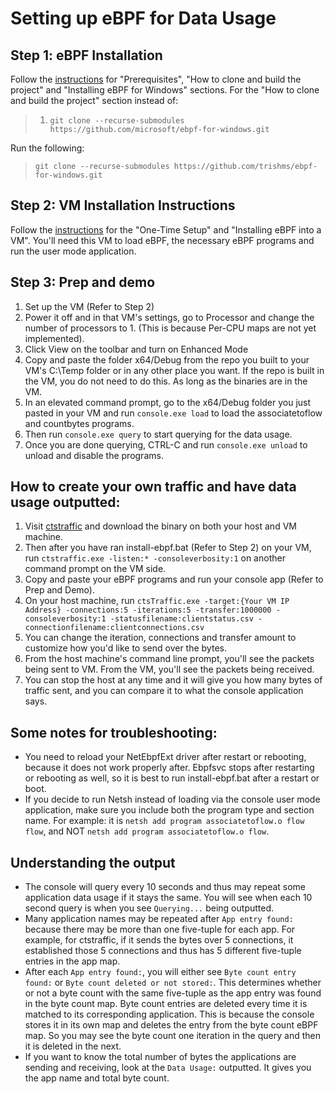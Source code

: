 # Setting up eBPF for Data Usage

## Step 1: eBPF Installation
Follow the [instructions](https://github.com/microsoft/ebpf-for-windows/blob/master/docs/GettingStarted.md#Prerequisites) for "Prerequisites", "How to clone and build the project" and "Installing eBPF for Windows" sections. 
For the "How to clone and build the project" section instead of:
> 1. ```git clone --recurse-submodules https://github.com/microsoft/ebpf-for-windows.git```

Run the following:
> ```git clone --recurse-submodules https://github.com/trishms/ebpf-for-windows.git```

## Step 2: VM Installation Instructions
Follow the [instructions](https://github.com/microsoft/ebpf-for-windows/blob/master/docs/vm-setup.md) for the "One-Time Setup" and "Installing eBPF into a VM". You'll need this VM to load eBPF, the necessary eBPF programs and run the user mode application.

## Step 3: Prep and demo

1. Set up the VM (Refer to Step 2)
2. Power it off and in that VM's settings, go to Processor and change the number of processors to 1. (This is because Per-CPU maps are not yet implemented).
3. Click View on the toolbar and turn on Enhanced Mode
4. Copy and paste the folder x64/Debug from the repo you built to your VM's C:\Temp folder or in any other place you want. If the repo is built in the VM, you do not need to do this. As long as the binaries are in the VM.
5. In an elevated command prompt, go to the x64/Debug folder you just pasted in your VM and run ```console.exe load``` to load the associatetoflow and countbytes programs.
6. Then run ```console.exe query``` to start querying for the data usage.
7. Once you are done querying, CTRL-C and run ```console.exe unload``` to unload and disable the programs.

## How to create your own traffic and have data usage outputted:
1. Visit [ctstraffic](https://github.com/microsoft/ctsTraffic) and download the binary on both your host and VM machine.
2. Then after you have ran install-ebpf.bat (Refer to Step 2) on your VM, run ```ctstraffic.exe -listen:* -consoleverbosity:1``` on another command prompt on the VM side.
3. Copy and paste your eBPF programs and run your console app (Refer to Prep and Demo).
4. On your host machine, run ```ctsTraffic.exe -target:{Your VM IP Address} -connections:5 -iterations:5 -transfer:1000000 -consoleverbosity:1 -statusfilename:clientstatus.csv -connectionfilename:clientconnections.csv```
5. You can change the iteration, connections and transfer amount to customize how you'd like to send over the bytes.
6. From the host machine's command line prompt, you'll see the packets being sent to VM. From the VM, you'll see the packets being received.
7. You can stop the host at any time and it will give you how many bytes of traffic sent, and you can compare it to what the console application says.

## Some notes for troubleshooting:
- You need to reload your NetEbpfExt driver after restart or rebooting, because it does not work properly after. Ebpfsvc stops after restarting or rebooting as well, so it is best to run install-ebpf.bat after a restart or boot.
- If you decide to run Netsh instead of loading via the console user mode application, make sure you include both the program type and section name. For example: it is ```netsh add program associatetoflow.o flow flow```, and NOT ```netsh add program associatetoflow.o flow```.

## Understanding the output
- The console will query every 10 seconds and thus may repeat some application data usage if it stays the same. You will see when each 10 second query is when you see  ```Querying...``` being outputted.
- Many application names may be repeated after ```App entry found:``` because there may be more than one five-tuple for each app. For example, for ctstraffic, if it sends the bytes over 5 connections, it established those 5 connections and thus has 5 different five-tuple entries in the app map.
- After each ```App entry found:```, you will either see ```Byte count entry found:``` or ```Byte count deleted or not stored:```. This determines whether or not a byte count with the same five-tuple as the app entry was found in the byte count map. Byte count entries are deleted every time it is matched to its corresponding application. This is because the console stores it in its own map and deletes the entry from the byte count eBPF map. So you may see the byte count one iteration in the query and then it is deleted in the next.
- If you want to know the total number of bytes the applications are sending and receiving, look at the ```Data Usage:``` outputted. It gives you the app name and total byte count.
